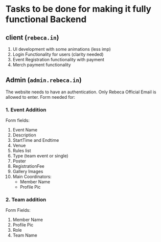 # Tasks to be done for making it fully functional Backend

## client (`rebeca.in`)
1. UI development with some animations (less imp)
2. Login Functionality for users (clarity needed)
3. Event Registration functionality with payment
4. Merch payment functionality

## Admin (`admin.rebeca.in`)
The website needs to have an authentication. Only Rebeca Official Email is allowed to enter.
Form needed for:
### 1. Event Addition
Form fields:
1. Event Name
2. Description
3. StartTime and Endtime
4. Venue
5. Rules list 
6. Type (team event or single)
7. Poster
8. RegistrationFee
9. Gallery Images
10. Main Coordinators:
    - Member Name
    - Profile Pic

### 2. Team addition
Form Fields:
1. Member Name
2. Profile Pic
3. Role
4. Team Name
